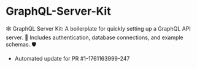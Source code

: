 # GraphQL-Server-Kit
🕸️ GraphQL Server Kit: A boilerplate for quickly setting up a GraphQL API server. 🚀 Includes authentication, database connections, and example schemas. 🛡️


- Automated update for PR #1-1761163999-247